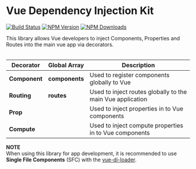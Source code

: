 # Vue Dependency Injection Kit
[![Build Status](https://api.travis-ci.org/joejukan/vue-di-kit.svg?branch=master)](http://travis-ci.org/joejukan/vue-di-kit)
[![NPM Version](http://img.shields.io/npm/v/vue-di-kit.svg?style=flat)](https://www.npmjs.org/package/vue-di-kit)
[![NPM Downloads](https://img.shields.io/npm/dm/vue-di-kit.svg?style=flat)](https://npmcharts.com/compare/vue-di-kit?minimal=true)

This library allows Vue developers to inject Components, Properties and Routes into the main vue app via decorators.<br/><br/>

|Decorator           |Global Array             |Description                                                      |
|--------------------|-------------------------|-----------------------------------------------------------------|
|**Component**       |**components**           |Used to register components globally to Vue                      |
|**Routing**         |**routes**               |Used to inject routes globally to the main Vue application       |
|**Prop**            |                         |Used to inject properties in to Vue components                   |
|**Compute**         |                         |Used to inject compute properties in to Vue components           |<br/><br/>

**NOTE**<br/>
When using this library for app development, it is recommended to use **Single File Components** (SFC) with the [vue-di-loader](https://www.npmjs.com/package/vue-di-loader).<br/>